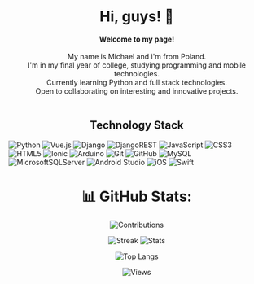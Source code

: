 <h1 align="center">Hi, guys! 👋</h1>

<p align="center">
    <b>Welcome to my page!</b><br><br>
        My name is Michael and i'm from Poland.<br>
        I'm in my final year of college, studying programming and mobile technologies.<br>
        Currently learning Python and full stack technologies.<br>
        Open to collaborating on interesting and innovative projects.<br>
  <br>
  
<h2 align="center">Technology Stack</h2>

![Python](https://img.shields.io/badge/python-3670A0?style=for-the-badge&logo=python&logoColor=ffdd54)
![Vue.js](https://img.shields.io/badge/vuejs-%2335495e.svg?style=for-the-badge&logo=vuedotjs&logoColor=%234FC08D)
![Django](https://img.shields.io/badge/django-%23092E20.svg?style=for-the-badge&logo=django&logoColor=white)
![DjangoREST](https://img.shields.io/badge/DJANGO-REST-ff1709?style=for-the-badge&logo=django&logoColor=white&color=ff1709&labelColor=gray)
![JavaScript](https://img.shields.io/badge/javascript-%23323330.svg?style=for-the-badge&logo=javascript&logoColor=%23F7DF1E)
![CSS3](https://img.shields.io/badge/css3-%231572B6.svg?style=for-the-badge&logo=css3&logoColor=white)
![HTML5](https://img.shields.io/badge/html5-%23E34F26.svg?style=for-the-badge&logo=html5&logoColor=white)
![Ionic](https://img.shields.io/badge/Ionic-%233880FF.svg?style=for-the-badge&logo=Ionic&logoColor=white)
![Arduino](https://img.shields.io/badge/-Arduino-00979D?style=for-the-badge&logo=Arduino&logoColor=white)
![Git](https://img.shields.io/badge/git-%23F05033.svg?style=for-the-badge&logo=git&logoColor=white)
![GitHub](https://img.shields.io/badge/github-%23121011.svg?style=for-the-badge&logo=github&logoColor=white)
![MySQL](https://img.shields.io/badge/mysql-%2300f.svg?style=for-the-badge&logo=mysql&logoColor=white)
![MicrosoftSQLServer](https://img.shields.io/badge/Microsoft%20SQL%20Server-CC2927?style=for-the-badge&logo=microsoft%20sql%20server&logoColor=white)
![Android Studio](https://img.shields.io/badge/Android%20Studio-3DDC84.svg?style=for-the-badge&logo=android-studio&logoColor=white)
![iOS](https://img.shields.io/badge/iOS-000000?style=for-the-badge&logo=ios&logoColor=white)
![Swift](https://img.shields.io/badge/swift-F54A2A?style=for-the-badge&logo=swift&logoColor=white)
<br>

<div align="center">
<h1> 📊 GitHub Stats:
</div>

<div align="center">

![Contributions](http://github-profile-summary-cards.vercel.app/api/cards/profile-details?username=nnexxe7&theme=transparent)

![Streak](https://github-readme-streak-stats.herokuapp.com/?user=nnexxe7&hide_border=true&card_width=338&theme=transparent)
![Stats](http://github-profile-summary-cards.vercel.app/api/cards/stats?username=nnexxe7&theme=transparent)

![Top Langs](https://github-readme-stats.vercel.app/api/top-langs/?username=nnexxe7&hide_border=true&theme=transparent)

![Views](https://komarev.com/ghpvc/?username=nnexxe7&color=blue&style=flat)


</div>
